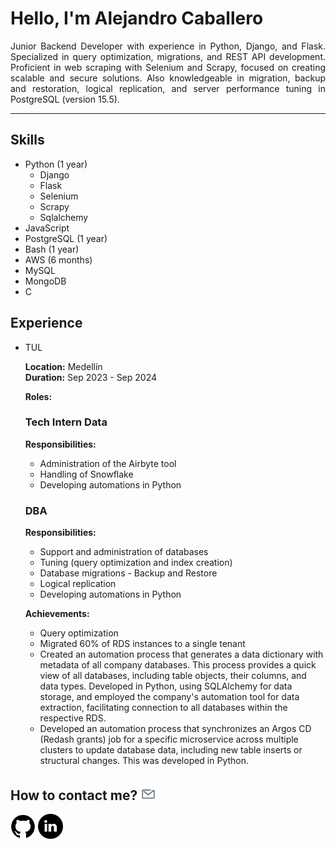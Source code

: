 <h1> Hello, I'm Alejandro Caballero </h1>
<div>
  <p align="justify">
   Junior Backend Developer with experience in Python, Django, and Flask. Specialized in query optimization, migrations, and REST API development. Proficient in web scraping with Selenium and Scrapy, focused on creating scalable and secure solutions. Also knowledgeable in migration, backup and restoration, logical replication, and server performance tuning in PostgreSQL (version 15.5).
   </p>

---

## Skills

* Python (1 year)
  * Django
  * Flask
  * Selenium
  * Scrapy
  * Sqlalchemy
* JavaScript
* PostgreSQL (1 year)
* Bash (1 year)
* AWS (6 months)
* MySQL
* MongoDB
* C

## Experience

* TUL

  **Location:** Medellín  
  **Duration:** Sep 2023 - Sep 2024
  
  **Roles:**
  
  ### Tech Intern Data  
  **Responsibilities:**
  - Administration of the Airbyte tool
  - Handling of Snowflake
  - Developing automations in Python
  
  ### DBA  
  **Responsibilities:**
  - Support and administration of databases
  - Tuning (query optimization and index creation)
  - Database migrations - Backup and Restore
  - Logical replication
  - Developing automations in Python
  
  **Achievements:**
  - Query optimization
  - Migrated 60% of RDS instances to a single tenant
  - Created an automation process that generates a data dictionary with metadata of all company databases. This process provides a quick view of all databases, including table objects, their columns, and data types. Developed in Python, using SQLAlchemy for data storage, and employed the company's automation tool for data extraction, facilitating connection to all databases within the respective RDS.
  - Developed an automation process that synchronizes an Argos CD (Redash grants) job for a specific microservice across multiple clusters to update database data, including new table inserts or structural changes. This was developed in Python.


## How to contact me? <img src="./images/contact.gif" width="25px"/>

<a href="https://github.com/Caballero018"><img width="40px" src="./images/github.png"/></a> <a href="https://www.linkedin.com/in/alejandro-caballero-granado/"><img width="40px" src="./images/linkdin.png"/></a>

</div>


